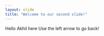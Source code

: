 ```yaml
---
layout: slide
title: "Welcome to our second slide!"
---
```

Hello Akhil here
Use the left arrow to go back!
